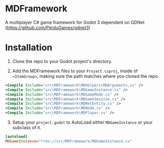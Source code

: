 # MDFramework
A multiplayer C# game framework for Godot 3 dependent on GDNet (https://github.com/PerduGames/gdnet3)

# Installation
1. Clone the repo to your Godot project's directory.

2. Add the MDFramework files to your `Project.csproj`, inside of `<ItemGroup>`, making sure the path matches where you cloned the repo. 

```xml
<Compile Include="src\MDFramework\MDHelpers\MDArguments.cs" />
<Compile Include="src\MDFramework\MDGameInstance.cs" />
<Compile Include="src\MDFramework\MDGameMode.cs" />
<Compile Include="src\MDFramework\MDGameSession.cs" />
<Compile Include="src\MDFramework\MDNetEntity.cs" />
<Compile Include="src\MDFramework\MDNode.cs" />
<Compile Include="src\MDFramework\MDPlayer.cs" />
```

3. Setup your `project.godot` to AutoLoad either `MDGameInstance` or your subclass of it.

```ini
[autoload]
MDGameInstance="*res://src/MDFramework/MDGameInstance.cs"
```
